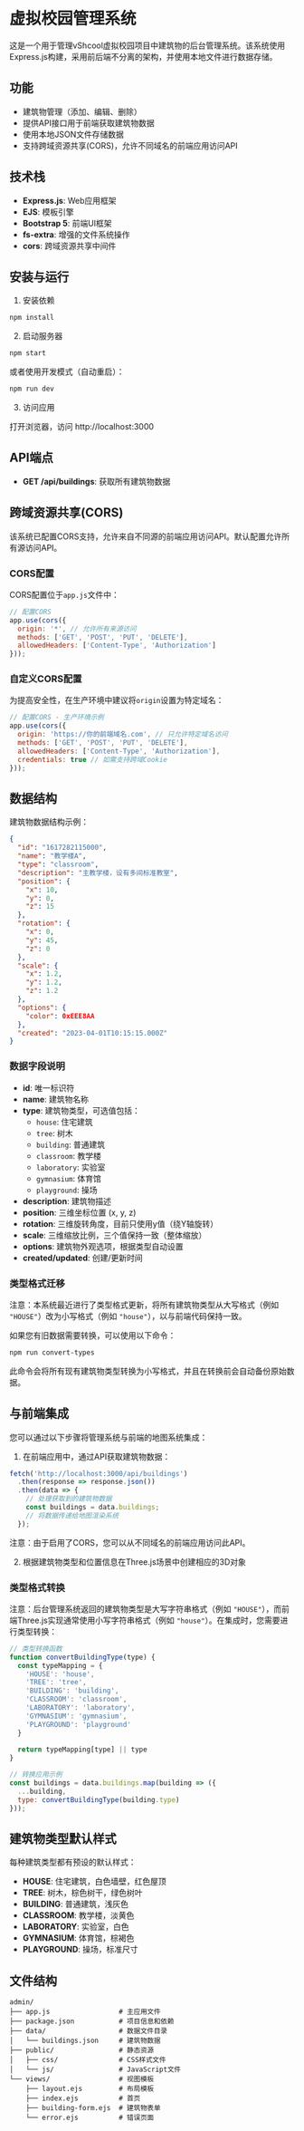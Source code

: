 # 虚拟校园管理系统

这是一个用于管理vShcool虚拟校园项目中建筑物的后台管理系统。该系统使用Express.js构建，采用前后端不分离的架构，并使用本地文件进行数据存储。

## 功能

- 建筑物管理（添加、编辑、删除）
- 提供API接口用于前端获取建筑物数据
- 使用本地JSON文件存储数据
- 支持跨域资源共享(CORS)，允许不同域名的前端应用访问API

## 技术栈

- **Express.js**: Web应用框架
- **EJS**: 模板引擎
- **Bootstrap 5**: 前端UI框架
- **fs-extra**: 增强的文件系统操作
- **cors**: 跨域资源共享中间件

## 安装与运行

1. 安装依赖

```bash
npm install
```

2. 启动服务器

```bash
npm start
```

或者使用开发模式（自动重启）：

```bash
npm run dev
```

3. 访问应用

打开浏览器，访问 http://localhost:3000

## API端点

- **GET /api/buildings**: 获取所有建筑物数据

## 跨域资源共享(CORS)

该系统已配置CORS支持，允许来自不同源的前端应用访问API。默认配置允许所有源访问API。

### CORS配置

CORS配置位于`app.js`文件中：

```javascript
// 配置CORS
app.use(cors({
  origin: '*', // 允许所有来源访问
  methods: ['GET', 'POST', 'PUT', 'DELETE'],
  allowedHeaders: ['Content-Type', 'Authorization']
}));
```

### 自定义CORS配置

为提高安全性，在生产环境中建议将`origin`设置为特定域名：

```javascript
// 配置CORS - 生产环境示例
app.use(cors({
  origin: 'https://你的前端域名.com', // 只允许特定域名访问
  methods: ['GET', 'POST', 'PUT', 'DELETE'],
  allowedHeaders: ['Content-Type', 'Authorization'],
  credentials: true // 如需支持跨域Cookie
}));
```

## 数据结构

建筑物数据结构示例：

```json
{
  "id": "1617282115000",
  "name": "教学楼A",
  "type": "classroom",
  "description": "主教学楼，设有多间标准教室",
  "position": {
    "x": 10,
    "y": 0,
    "z": 15
  },
  "rotation": {
    "x": 0,
    "y": 45,
    "z": 0
  },
  "scale": {
    "x": 1.2,
    "y": 1.2,
    "z": 1.2
  },
  "options": {
    "color": 0xEEE8AA
  },
  "created": "2023-04-01T10:15:15.000Z"
}
```

### 数据字段说明

- **id**: 唯一标识符
- **name**: 建筑物名称
- **type**: 建筑物类型，可选值包括：
  - `house`: 住宅建筑
  - `tree`: 树木
  - `building`: 普通建筑
  - `classroom`: 教学楼
  - `laboratory`: 实验室
  - `gymnasium`: 体育馆
  - `playground`: 操场
- **description**: 建筑物描述
- **position**: 三维坐标位置 (x, y, z)
- **rotation**: 三维旋转角度，目前只使用y值（绕Y轴旋转）
- **scale**: 三维缩放比例，三个值保持一致（整体缩放）
- **options**: 建筑物外观选项，根据类型自动设置
- **created/updated**: 创建/更新时间

### 类型格式迁移

注意：本系统最近进行了类型格式更新，将所有建筑物类型从大写格式（例如 `"HOUSE"`）改为小写格式（例如 `"house"`），以与前端代码保持一致。

如果您有旧数据需要转换，可以使用以下命令：

```bash
npm run convert-types
```

此命令会将所有现有建筑物类型转换为小写格式，并且在转换前会自动备份原始数据。

## 与前端集成

您可以通过以下步骤将管理系统与前端的地图系统集成：

1. 在前端应用中，通过API获取建筑物数据：

```javascript
fetch('http://localhost:3000/api/buildings')
  .then(response => response.json())
  .then(data => {
    // 处理获取到的建筑物数据
    const buildings = data.buildings;
    // 将数据传递给地图渲染系统
  });
```

注意：由于启用了CORS，您可以从不同域名的前端应用访问此API。

2. 根据建筑物类型和位置信息在Three.js场景中创建相应的3D对象

### 类型格式转换

注意：后台管理系统返回的建筑物类型是大写字符串格式（例如 `"HOUSE"`），而前端Three.js实现通常使用小写字符串格式（例如 `"house"`）。在集成时，您需要进行类型转换：

```javascript
// 类型转换函数
function convertBuildingType(type) {
  const typeMapping = {
    'HOUSE': 'house',
    'TREE': 'tree',
    'BUILDING': 'building',
    'CLASSROOM': 'classroom',
    'LABORATORY': 'laboratory',
    'GYMNASIUM': 'gymnasium',
    'PLAYGROUND': 'playground'
  }
  
  return typeMapping[type] || type
}

// 转换应用示例
const buildings = data.buildings.map(building => ({
  ...building,
  type: convertBuildingType(building.type)
}));
```

## 建筑物类型默认样式

每种建筑类型都有预设的默认样式：

- **HOUSE**: 住宅建筑，白色墙壁，红色屋顶
- **TREE**: 树木，棕色树干，绿色树叶
- **BUILDING**: 普通建筑，浅灰色
- **CLASSROOM**: 教学楼，淡黄色
- **LABORATORY**: 实验室，白色
- **GYMNASIUM**: 体育馆，棕褐色
- **PLAYGROUND**: 操场，标准尺寸

## 文件结构

```
admin/
├── app.js                 # 主应用文件
├── package.json           # 项目信息和依赖
├── data/                  # 数据文件目录
│   └── buildings.json     # 建筑物数据
├── public/                # 静态资源
│   ├── css/               # CSS样式文件
│   └── js/                # JavaScript文件
└── views/                 # 视图模板
    ├── layout.ejs         # 布局模板
    ├── index.ejs          # 首页
    ├── building-form.ejs  # 建筑物表单
    └── error.ejs          # 错误页面
``` 